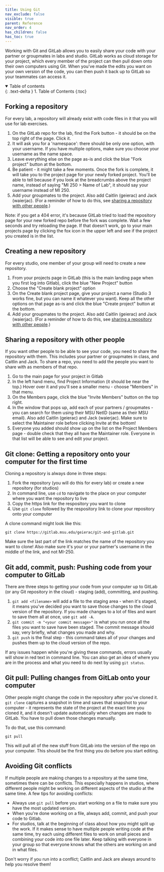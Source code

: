 ```yaml
---
title: Using Git
nav_exclude: false
visible: true
parent: Reference
nav_order: 4
has_children: false
has_toc: true
---
```


Working with Git and GitLab allows you to easily share your code with your partner or groupmates in labs and studio. GitLab works as cloud storage for your project, which every member of the project can then pull down onto their own computers using Git. When you've made the edits you want on your own version of the code, you can then push it back up to GitLab so your teammates can access it.

<details open markdown="block">
  <summary>
    Table of contents
  </summary>
  {: .text-delta }
1. Table of Contents
{:toc}
</details>

## Forking a repository

For every lab, a repository will already exist with code files in it that you will use for lab exercises.

1. On the GitLab repo for the lab, find the Fork button - it should be on the top right of the page. Click it.
2. It will ask you for a 'namespace': there should be only one option, with your username. If you have multiple options, make sure you choose your username as the name space.
3. Leave everything else on the page as-is and click the blue "Fork project" button at the bottom.
4. Be patient - it might take a few moments. Once the fork is complete, it will take you to the project page for your newly forked project. You'll be able to tell because if you look at the breadcrumbs above the project name, instead of saying "MI 250 > Name of Lab", it should say your username instead of MI 250.
5. Add your groupmates to the project. Also add Caitlin (geierac) and Jack (waierjac). (For a reminder of how to do this, see [sharing a repository with other people](#sharing-a-repository-with-other-people).)

Note: if you get a 404 error, it's because GitLab tried to load the repository page for your new forked repo before the fork was complete. Wait a few seconds and try reloading the page. If that doesn't work, go to your main projects page by clicking the fox icon in the upper left and see if the project you created is in the list.

## Creating a new repository

For every studio, one member of your group will need to create a new repository. 

1. From your projects page in GitLab (this is the main landing page when you first log into Gitlab), click the blue "New Project" button
2. Choose the "Create blank project" option
3. On the Create blank project page, give your project a name (Studio 3 works fine, but you can name it whatever you want). Keep all the other options on that page as-is and click the blue "Create project" button at the bottom.
4. Add your groupmates to the project. Also add Caitlin (geierac) and Jack (waierjac). (For a reminder of how to do this, see [sharing a repository with other people](#sharing-a-repository-with-other-people).)

## Sharing a repository with other people

If you want other people to be able to see your code, you need to share the repository with them. This includes your partner or groupmates in class, and Caitlin and Jack. To share a repo, you need to add the people you want to share with as members of that repo.

1. Go to the main page for your project in Gitlab
2. In the left hand menu, find Project Information (it should be near the top.) Hover over it and you'll see a smaller menu - choose "Members" in that menu.
3. On the Members page, click the blue "Invite Members" button on the top right.
4. In the window that pops up, add each of your partners / groupmates - you can search for them using their MSU NetID (same as their MSU email). Also add Caitlin (geierac) and Jack (waierjac). Make sure to select the Maintainer role before clicking Invite at the bottom!
5. Everyone you added should show up on the list on the Project Members page - double check that they all have the Maintainer role. Everyone in that list will be able to see and edit your project.

## Git clone: Getting a repository onto your computer for the first time

Cloning a repository is always done in three steps:
1. Fork the repository (you will do this for every lab) or create a new repository (for studios)
2. In command line, use `cd` to navigate to the place on your computer where you want the repository to live
3. Copy the https link for the respository you want to clone
4. Use `git clone` followed by the respository link to clone your repository onto your computer

A clone command might look like this:

```
git clone https://gitlab.msu.edu/geierac/git-and-gitlab.git
```

Make sure the last part of the link matches the name of the repository you want to clone! Also make sure it's your or your partner's username in the middle of the link, and not MI-250.

## Git add, commit, push: Pushing code from your computer to GitLab

There are three steps to getting your code from your computer up to GitLab (or any Git repository in the cloud) - staging (add), committing, and pushing.

1. `git add <filename>` will add a file to the staging area - when it's staged, it means you've decided you want to save those changes to the cloud version of the repository. If you made changes to a lot of files and want to save them all at once, use `git add -A`.
2. `git commit -m "<your commit message>"` is what you run once all the files you want to save have been staged. The commit message should say, very briefly, what changes you made and why.
3. `git push` is the final step - this command takes all of your changes and pushes them up to the cloud version of the repo.

If any issues happen while you're giving these commands, errors usually will show in red text in command line. You can also get an idea of where you are in the process and what you need to do next by using `git status`.

## Git pull: Pulling changes from GitLab onto your computer

Other people might change the code in the repository after you've cloned it. `git clone` captures a snapshot in time and saves that snapshot to your computer - it represents the state of the project at the exact time you cloned it, and it doesn't update automatically when changes are made to GitLab. You have to pull down those changes manually. 

To do that, use this command:

`git pull`

This will pull all of the new stuff from GitLab into the version of the repo on your computer. This should be the first thing you do before you start editing.

## Avoiding Git conflicts

If multiple people are making changes to a repository at the same time, sometimes there can be conflicts. This especially happens in studios, where different people might be working on different aspects of the studio at the same time. A few tips for avoiding conflicts:
* Always use `git pull` before you start working on a file to make sure you have the most updated version.
* When you're done working on a file, always add, commit, and push your code to Gitlab.
* For studios, talk at the beginning of class about how you might split up the work. If it makes sense to have multiple people writing code at the same time, try each using different files to work on small pieces and combining your code into one file later. Keep talking with everyone in your group so that everyone knows what the others are working on and in what files.

Don't worry if you run into a conflict; Caitlin and Jack are always around to help you resolve them! 